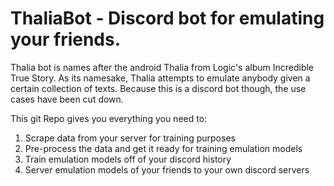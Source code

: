 # ThaliaBot - Discord bot for emulating your friends.

Thalia bot is names after the android Thalia from Logic's album Incredible True Story. 
As its namesake, Thalia attempts to emulate anybody given a certain collection of texts. 
Because this is a discord bot though, the use cases have been cut down.

This git Repo gives you everything you need to:
1. Scrape data from your server for training purposes
2. Pre-process the data and get it ready for training emulation models
3. Train emulation models off of your discord history
4. Server emulation models of your friends to your own discord servers